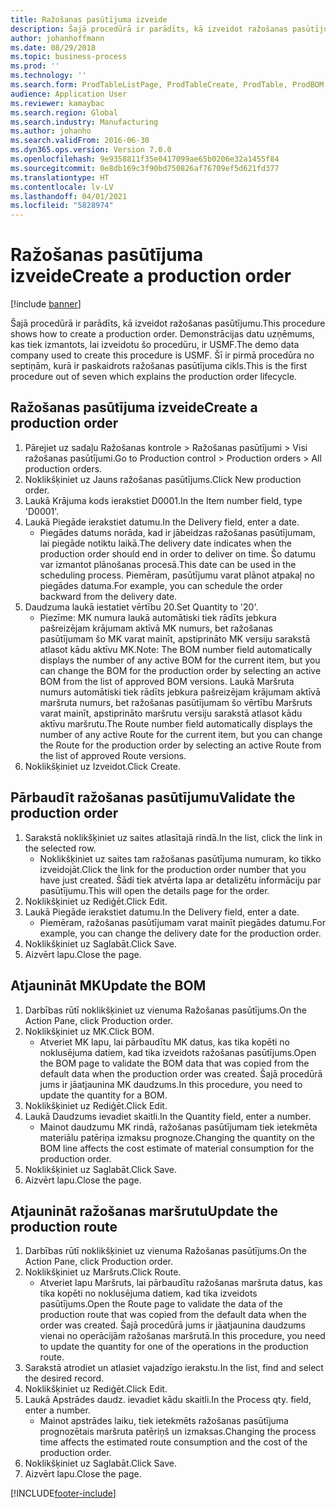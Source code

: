 ```yaml
---
title: Ražošanas pasūtījuma izveide
description: Šajā procedūrā ir parādīts, kā izveidot ražošanas pasūtījumu.
author: johanhoffmann
ms.date: 08/29/2018
ms.topic: business-process
ms.prod: ''
ms.technology: ''
ms.search.form: ProdTableListPage, ProdTableCreate, ProdTable, ProdBOM, ProdRoute, ProdJournalCreate
audience: Application User
ms.reviewer: kamaybac
ms.search.region: Global
ms.search.industry: Manufacturing
ms.author: johanho
ms.search.validFrom: 2016-06-30
ms.dyn365.ops.version: Version 7.0.0
ms.openlocfilehash: 9e9358811f35e0417099ae65b0206e32a1455f84
ms.sourcegitcommit: 0e8db169c3f90bd750826af76709ef5d621fd377
ms.translationtype: HT
ms.contentlocale: lv-LV
ms.lasthandoff: 04/01/2021
ms.locfileid: "5828974"
---
```

# <a name="create-a-production-order"></a><span data-ttu-id="f9abf-103">Ražošanas pasūtījuma izveide</span><span class="sxs-lookup"><span data-stu-id="f9abf-103">Create a production order</span></span>

[!include [banner](../../includes/banner.md)]

<span data-ttu-id="f9abf-104">Šajā procedūrā ir parādīts, kā izveidot ražošanas pasūtījumu.</span><span class="sxs-lookup"><span data-stu-id="f9abf-104">This procedure shows how to create a production order.</span></span> <span data-ttu-id="f9abf-105">Demonstrācijas datu uzņēmums, kas tiek izmantots, lai izveidotu šo procedūru, ir USMF.</span><span class="sxs-lookup"><span data-stu-id="f9abf-105">The demo data company used to create this procedure is USMF.</span></span> <span data-ttu-id="f9abf-106">Šī ir pirmā procedūra no septiņām, kurā ir paskaidrots ražošanas pasūtījuma cikls.</span><span class="sxs-lookup"><span data-stu-id="f9abf-106">This is the first procedure out of seven which explains the production order lifecycle.</span></span>


## <a name="create-a-production-order"></a><span data-ttu-id="f9abf-107">Ražošanas pasūtījuma izveide</span><span class="sxs-lookup"><span data-stu-id="f9abf-107">Create a production order</span></span>
1. <span data-ttu-id="f9abf-108">Pārejiet uz sadaļu Ražošanas kontrole > Ražošanas pasūtījumi > Visi ražošanas pasūtījumi.</span><span class="sxs-lookup"><span data-stu-id="f9abf-108">Go to Production control > Production orders > All production orders.</span></span>
2. <span data-ttu-id="f9abf-109">Noklikšķiniet uz Jauns ražošanas pasūtījums.</span><span class="sxs-lookup"><span data-stu-id="f9abf-109">Click New production order.</span></span>
3. <span data-ttu-id="f9abf-110">Laukā Krājuma kods ierakstiet D0001.</span><span class="sxs-lookup"><span data-stu-id="f9abf-110">In the Item number field, type 'D0001'.</span></span>
4. <span data-ttu-id="f9abf-111">Laukā Piegāde ierakstiet datumu.</span><span class="sxs-lookup"><span data-stu-id="f9abf-111">In the Delivery field, enter a date.</span></span>
    * <span data-ttu-id="f9abf-112">Piegādes datums norāda, kad ir jābeidzas ražošanas pasūtījumam, lai piegāde notiktu laikā.</span><span class="sxs-lookup"><span data-stu-id="f9abf-112">The delivery date indicates when the production order should end in order to deliver on time.</span></span> <span data-ttu-id="f9abf-113">Šo datumu var izmantot plānošanas procesā.</span><span class="sxs-lookup"><span data-stu-id="f9abf-113">This date can be used in the scheduling process.</span></span> <span data-ttu-id="f9abf-114">Piemēram, pasūtījumu varat plānot atpakaļ no piegādes datuma.</span><span class="sxs-lookup"><span data-stu-id="f9abf-114">For example, you can schedule the order backward from the delivery date.</span></span>  
5. <span data-ttu-id="f9abf-115">Daudzuma laukā iestatiet vērtību 20.</span><span class="sxs-lookup"><span data-stu-id="f9abf-115">Set Quantity to '20'.</span></span>
    * <span data-ttu-id="f9abf-116">Piezīme: MK numura laukā automātiski tiek rādīts jebkura pašreizējam krājumam aktīvā MK numurs, bet ražošanas pasūtījumam šo MK varat mainīt, apstiprināto MK versiju sarakstā atlasot kādu aktīvu MK.</span><span class="sxs-lookup"><span data-stu-id="f9abf-116">Note: The BOM number field automatically displays the number of any active BOM for the current item, but you can change the BOM for the production order by selecting an active BOM from the list of approved BOM versions.</span></span>    <span data-ttu-id="f9abf-117">Laukā Maršruta numurs automātiski tiek rādīts jebkura pašreizējam krājumam aktīvā maršruta numurs, bet ražošanas pasūtījumam šo vērtību Maršruts varat mainīt, apstiprināto maršrutu versiju sarakstā atlasot kādu aktīvu maršrutu.</span><span class="sxs-lookup"><span data-stu-id="f9abf-117">The Route number field automatically displays the number of any active Route for the current item, but you can change the Route for the production order by selecting an active Route from the list of approved Route versions.</span></span>  
6. <span data-ttu-id="f9abf-118">Noklikšķiniet uz Izveidot.</span><span class="sxs-lookup"><span data-stu-id="f9abf-118">Click Create.</span></span>

## <a name="validate-the-production-order"></a><span data-ttu-id="f9abf-119">Pārbaudīt ražošanas pasūtījumu</span><span class="sxs-lookup"><span data-stu-id="f9abf-119">Validate the production order</span></span>
1. <span data-ttu-id="f9abf-120">Sarakstā noklikšķiniet uz saites atlasītajā rindā.</span><span class="sxs-lookup"><span data-stu-id="f9abf-120">In the list, click the link in the selected row.</span></span>
    * <span data-ttu-id="f9abf-121">Noklikšķiniet uz saites tam ražošanas pasūtījuma numuram, ko tikko izveidojāt.</span><span class="sxs-lookup"><span data-stu-id="f9abf-121">Click the link for the production order number that you have just created.</span></span> <span data-ttu-id="f9abf-122">Šādi tiek atvērta lapa ar detalizētu informāciju par pasūtījumu.</span><span class="sxs-lookup"><span data-stu-id="f9abf-122">This will open the details page for the order.</span></span>  
2. <span data-ttu-id="f9abf-123">Noklikšķiniet uz Rediģēt.</span><span class="sxs-lookup"><span data-stu-id="f9abf-123">Click Edit.</span></span>
3. <span data-ttu-id="f9abf-124">Laukā Piegāde ierakstiet datumu.</span><span class="sxs-lookup"><span data-stu-id="f9abf-124">In the Delivery field, enter a date.</span></span>
    * <span data-ttu-id="f9abf-125">Piemēram, ražošanas pasūtījumam varat mainīt piegādes datumu.</span><span class="sxs-lookup"><span data-stu-id="f9abf-125">For example, you can change the delivery date for the production order.</span></span>  
4. <span data-ttu-id="f9abf-126">Noklikšķiniet uz Saglabāt.</span><span class="sxs-lookup"><span data-stu-id="f9abf-126">Click Save.</span></span>
5. <span data-ttu-id="f9abf-127">Aizvērt lapu.</span><span class="sxs-lookup"><span data-stu-id="f9abf-127">Close the page.</span></span>

## <a name="update-the-bom"></a><span data-ttu-id="f9abf-128">Atjaunināt MK</span><span class="sxs-lookup"><span data-stu-id="f9abf-128">Update the BOM</span></span>
1. <span data-ttu-id="f9abf-129">Darbības rūtī noklikšķiniet uz vienuma Ražošanas pasūtījums.</span><span class="sxs-lookup"><span data-stu-id="f9abf-129">On the Action Pane, click Production order.</span></span>
2. <span data-ttu-id="f9abf-130">Noklikšķiniet uz MK.</span><span class="sxs-lookup"><span data-stu-id="f9abf-130">Click BOM.</span></span>
    * <span data-ttu-id="f9abf-131">Atveriet MK lapu, lai pārbaudītu MK datus, kas tika kopēti no noklusējuma datiem, kad tika izveidots ražošanas pasūtījums.</span><span class="sxs-lookup"><span data-stu-id="f9abf-131">Open the BOM page to validate the BOM data that was copied from the default data when the production order was created.</span></span> <span data-ttu-id="f9abf-132">Šajā procedūrā jums ir jāatjaunina MK daudzums.</span><span class="sxs-lookup"><span data-stu-id="f9abf-132">In this procedure, you need to update the quantity for a BOM.</span></span>  
3. <span data-ttu-id="f9abf-133">Noklikšķiniet uz Rediģēt.</span><span class="sxs-lookup"><span data-stu-id="f9abf-133">Click Edit.</span></span>
4. <span data-ttu-id="f9abf-134">Laukā Daudzums ievadiet skaitli.</span><span class="sxs-lookup"><span data-stu-id="f9abf-134">In the Quantity field, enter a number.</span></span>
    * <span data-ttu-id="f9abf-135">Mainot daudzumu MK rindā, ražošanas pasūtījumam tiek ietekmēta materiālu patēriņa izmaksu prognoze.</span><span class="sxs-lookup"><span data-stu-id="f9abf-135">Changing the quantity on the BOM line affects the cost estimate of material consumption for the production order.</span></span>  
5. <span data-ttu-id="f9abf-136">Noklikšķiniet uz Saglabāt.</span><span class="sxs-lookup"><span data-stu-id="f9abf-136">Click Save.</span></span>
6. <span data-ttu-id="f9abf-137">Aizvērt lapu.</span><span class="sxs-lookup"><span data-stu-id="f9abf-137">Close the page.</span></span>

## <a name="update-the-production-route"></a><span data-ttu-id="f9abf-138">Atjaunināt ražošanas maršrutu</span><span class="sxs-lookup"><span data-stu-id="f9abf-138">Update the production route</span></span>
1. <span data-ttu-id="f9abf-139">Darbības rūtī noklikšķiniet uz vienuma Ražošanas pasūtījums.</span><span class="sxs-lookup"><span data-stu-id="f9abf-139">On the Action Pane, click Production order.</span></span>
2. <span data-ttu-id="f9abf-140">Noklikšķiniet uz Maršruts.</span><span class="sxs-lookup"><span data-stu-id="f9abf-140">Click Route.</span></span>
    * <span data-ttu-id="f9abf-141">Atveriet lapu Maršruts, lai pārbaudītu ražošanas maršruta datus, kas tika kopēti no noklusējuma datiem, kad tika izveidots pasūtījums.</span><span class="sxs-lookup"><span data-stu-id="f9abf-141">Open the Route page to validate the data of the production route that was copied from the default data when the order was created.</span></span> <span data-ttu-id="f9abf-142">Šajā procedūrā jums ir jāatjaunina daudzums vienai no operācijām ražošanas maršrutā.</span><span class="sxs-lookup"><span data-stu-id="f9abf-142">In this procedure, you need to update the quantity for one of the operations in the production route.</span></span>  
3. <span data-ttu-id="f9abf-143">Sarakstā atrodiet un atlasiet vajadzīgo ierakstu.</span><span class="sxs-lookup"><span data-stu-id="f9abf-143">In the list, find and select the desired record.</span></span>
4. <span data-ttu-id="f9abf-144">Noklikšķiniet uz Rediģēt.</span><span class="sxs-lookup"><span data-stu-id="f9abf-144">Click Edit.</span></span>
5. <span data-ttu-id="f9abf-145">Laukā Apstrādes daudz. ievadiet kādu skaitli.</span><span class="sxs-lookup"><span data-stu-id="f9abf-145">In the Process qty. field, enter a number.</span></span>
    * <span data-ttu-id="f9abf-146">Mainot apstrādes laiku, tiek ietekmēts ražošanas pasūtījuma prognozētais maršruta patēriņš un izmaksas.</span><span class="sxs-lookup"><span data-stu-id="f9abf-146">Changing the process time affects the estimated route consumption and the cost of the production order.</span></span>  
6. <span data-ttu-id="f9abf-147">Noklikšķiniet uz Saglabāt.</span><span class="sxs-lookup"><span data-stu-id="f9abf-147">Click Save.</span></span>
7. <span data-ttu-id="f9abf-148">Aizvērt lapu.</span><span class="sxs-lookup"><span data-stu-id="f9abf-148">Close the page.</span></span>



[!INCLUDE[footer-include](../../../includes/footer-banner.md)]